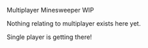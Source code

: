 Multiplayer Minesweeper WIP

Nothing relating to multiplayer exists here yet. 

Single player is getting there!